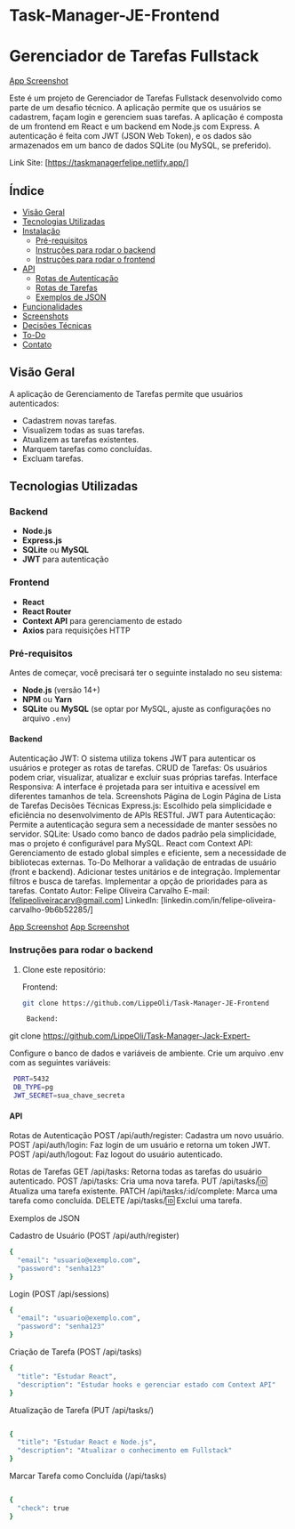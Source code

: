 # Task-Manager-JE-Frontend

# Gerenciador de Tarefas Fullstack

[App Screenshot](./src/assets/login.png) 

Este é um projeto de Gerenciador de Tarefas Fullstack desenvolvido como parte de um desafio técnico. A aplicação permite que os usuários se cadastrem, façam login e gerenciem suas tarefas. A aplicação é composta de um frontend em React e um backend em Node.js com Express. A autenticação é feita com JWT (JSON Web Token), e os dados são armazenados em um banco de dados SQLite (ou MySQL, se preferido).

Link Site: [https://taskmanagerfelipe.netlify.app/]



## Índice

- [Visão Geral](#visão-geral)
- [Tecnologias Utilizadas](#tecnologias-utilizadas)
- [Instalação](#instalação)
  - [Pré-requisitos](#pré-requisitos)
  - [Instruções para rodar o backend](#instruções-para-rodar-o-backend)
  - [Instruções para rodar o frontend](#instruções-para-rodar-o-frontend)
- [API](#api)
  - [Rotas de Autenticação](#rotas-de-autenticação)
  - [Rotas de Tarefas](#rotas-de-tarefas)
  - [Exemplos de JSON](#exemplos-de-json)
- [Funcionalidades](#funcionalidades)
- [Screenshots](#screenshots)
- [Decisões Técnicas](#decisões-técnicas)
- [To-Do](#to-do)
- [Contato](#contato)

## Visão Geral

A aplicação de Gerenciamento de Tarefas permite que usuários autenticados:

- Cadastrem novas tarefas.
- Visualizem todas as suas tarefas.
- Atualizem as tarefas existentes.
- Marquem tarefas como concluídas.
- Excluam tarefas.

## Tecnologias Utilizadas

### Backend
- **Node.js**
- **Express.js**
- **SQLite** ou **MySQL**
- **JWT** para autenticação

### Frontend
- **React**
- **React Router**
- **Context API** para gerenciamento de estado
- **Axios** para requisições HTTP

### Pré-requisitos

Antes de começar, você precisará ter o seguinte instalado no seu sistema:

- **Node.js** (versão 14+)
- **NPM** ou **Yarn**
- **SQLite** ou **MySQL** (se optar por MySQL, ajuste as configurações no arquivo `.env`)



#### Backend
Autenticação JWT: O sistema utiliza tokens JWT para autenticar os usuários e proteger as rotas de tarefas.
CRUD de Tarefas: Os usuários podem criar, visualizar, atualizar e excluir suas próprias tarefas.
Interface Responsiva: A interface é projetada para ser intuitiva e acessível em diferentes tamanhos de tela.
Screenshots
Página de Login
Página de Lista de Tarefas
Decisões Técnicas
Express.js: Escolhido pela simplicidade e eficiência no desenvolvimento de APIs RESTful.
JWT para Autenticação: Permite a autenticação segura sem a necessidade de manter sessões no servidor.
SQLite: Usado como banco de dados padrão pela simplicidade, mas o projeto é configurável para MySQL.
React com Context API: Gerenciamento de estado global simples e eficiente, sem a necessidade de bibliotecas externas.
To-Do
Melhorar a validação de entradas de usuário (front e backend).
Adicionar testes unitários e de integração.
Implementar filtros e busca de tarefas.
Implementar a opção de prioridades para as tarefas.
Contato
Autor: Felipe Oliveira Carvalho
E-mail: [felipeoliveiracarv@gmail.com]
LinkedIn: [linkedin.com/in/felipe-oliveira-carvalho-9b6b52285/]

[App Screenshot](./src/assets/cadastrar.png) 
[App Screenshot](./src/assets/dashboard.png) 


### Instruções para rodar o backend

1. Clone este repositório:

   Frontend:
   ```bash
   git clone https://github.com/LippeOli/Task-Manager-JE-Frontend

    Backend:
  git clone https://github.com/LippeOli/Task-Manager-Jack-Expert-  



Configure o banco de dados e variáveis de ambiente. Crie um arquivo .env com as seguintes variáveis:

   ```bash
    PORT=5432
    DB_TYPE=pg 
    JWT_SECRET=sua_chave_secreta
   ``` 


#### API

Rotas de Autenticação
POST /api/auth/register: Cadastra um novo usuário.
POST /api/auth/login: Faz login de um usuário e retorna um token JWT.
POST /api/auth/logout: Faz logout do usuário autenticado.

Rotas de Tarefas
GET /api/tasks: Retorna todas as tarefas do usuário autenticado.
POST /api/tasks: Cria uma nova tarefa.
PUT /api/tasks/:id: Atualiza uma tarefa existente.
PATCH /api/tasks/:id/complete: Marca uma tarefa como concluída.
DELETE /api/tasks/:id: Exclui uma tarefa.

Exemplos de JSON

Cadastro de Usuário (POST /api/auth/register)
```bash json
{
  "email": "usuario@exemplo.com",
  "password": "senha123"
}
```
Login (POST /api/sessions)
```bash json
{
  "email": "usuario@exemplo.com",
  "password": "senha123"
}
```
Criação de Tarefa (POST /api/tasks)
```bash json
{
  "title": "Estudar React",
  "description": "Estudar hooks e gerenciar estado com Context API"
}
```
Atualização de Tarefa (PUT /api/tasks/)
```bash json

{
  "title": "Estudar React e Node.js",
  "description": "Atualizar o conhecimento em Fullstack"
}
```
Marcar Tarefa como Concluída (/api/tasks)
```bash json

{
  "check": true
}

